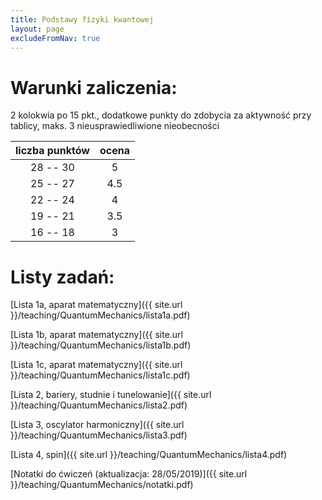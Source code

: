 ```yaml
---
title: Podstawy fizyki kwantowej
layout: page
excludeFromNav: true
---
```



# Warunki zaliczenia:

2 kolokwia po 15 pkt., dodatkowe punkty do zdobycia za aktywność przy tablicy, maks. 3 nieusprawiedliwione nieobecności

| liczba punktów | ocena 
| :---: | :---: 
| 28 -- 30  |   5   
| 25 -- 27  | 4.5  
| 22 -- 24  |   4   
| 19 -- 21  | 3.5  
| 16 -- 18  |   3 

# Listy zadań:

[Lista 1a, aparat matematyczny]({{ site.url }}/teaching/QuantumMechanics/lista1a.pdf)

[Lista 1b, aparat matematyczny]({{ site.url }}/teaching/QuantumMechanics/lista1b.pdf)

[Lista 1c, aparat matematyczny]({{ site.url }}/teaching/QuantumMechanics/lista1c.pdf)

[Lista 2, bariery, studnie i tunelowanie]({{ site.url }}/teaching/QuantumMechanics/lista2.pdf)

[Lista 3, oscylator harmoniczny]({{ site.url }}/teaching/QuantumMechanics/lista3.pdf)

[Lista 4, spin]({{ site.url }}/teaching/QuantumMechanics/lista4.pdf)

[Notatki do ćwiczeń (aktualizacja: 28/05/2019)]({{ site.url }}/teaching/QuantumMechanics/notatki.pdf)
